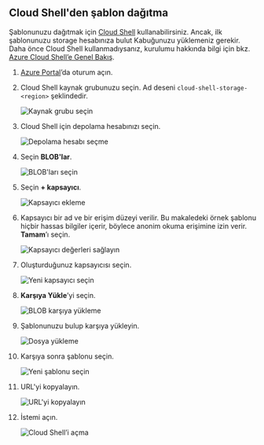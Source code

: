 ## <a name="deploy-template-from-cloud-shell"></a>Cloud Shell'den şablon dağıtma

Şablonunuzu dağıtmak için [Cloud Shell](../articles/cloud-shell/overview.md) kullanabilirsiniz. Ancak, ilk şablonunuzu storage hesabınıza bulut Kabuğunuzu yüklemeniz gerekir. Daha önce Cloud Shell kullanmadıysanız, kurulumu hakkında bilgi için bkz. [Azure Cloud Shell’e Genel Bakış](../articles/cloud-shell/overview.md).

1. [Azure Portal](https://portal.azure.com)’da oturum açın.

1. Cloud Shell kaynak grubunuzu seçin. Ad deseni `cloud-shell-storage-<region>` şeklindedir.

   ![Kaynak grubu seçin](./media/resource-manager-cloud-shell-deploy/select-cs-resource-group.png)

1. Cloud Shell için depolama hesabınızı seçin.

   ![Depolama hesabı seçme](./media/resource-manager-cloud-shell-deploy/select-storage.png)

1. Seçin **BLOB'lar**.

   ![BLOB'ları seçin](./media/resource-manager-cloud-shell-deploy/select-blobs.png)

1. Seçin **+ kapsayıcı**.

   ![Kapsayıcı ekleme](./media/resource-manager-cloud-shell-deploy/add-container.png)

1. Kapsayıcı bir ad ve bir erişim düzeyi verilir. Bu makaledeki örnek şablonu hiçbir hassas bilgiler içerir, böylece anonim okuma erişimine izin verir. **Tamam**’ı seçin.

   ![Kapsayıcı değerleri sağlayın](./media/resource-manager-cloud-shell-deploy/provide-container-values.png)

1. Oluşturduğunuz kapsayıcısı seçin.

   ![Yeni kapsayıcı seçin](./media/resource-manager-cloud-shell-deploy/select-container.png)

1. **Karşıya Yükle**’yi seçin.

   ![BLOB karşıya yükleme](./media/resource-manager-cloud-shell-deploy/upload-blob.png)

1. Şablonunuzu bulup karşıya yükleyin.

   ![Dosya yükleme](./media/resource-manager-cloud-shell-deploy/find-and-upload-template.png)

1. Karşıya sonra şablonu seçin.

   ![Yeni şablonu seçin](./media/resource-manager-cloud-shell-deploy/select-new-template.png)

1. URL'yi kopyalayın.

   ![URL'yi kopyalayın](./media/resource-manager-cloud-shell-deploy/copy-url.png)

1. İstemi açın.

   ![Cloud Shell’i açma](./media/resource-manager-cloud-shell-deploy/start-cloud-shell.png)
